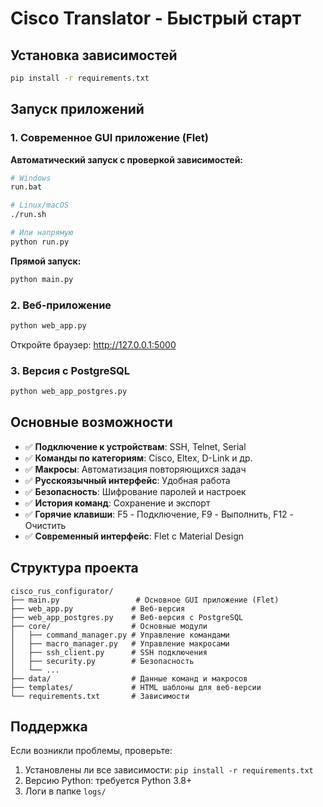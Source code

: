 # Cisco Translator - Быстрый старт

## Установка зависимостей

```bash
pip install -r requirements.txt
```

## Запуск приложений

### 1. Современное GUI приложение (Flet)

**Автоматический запуск с проверкой зависимостей:**
```bash
# Windows
run.bat

# Linux/macOS
./run.sh

# Или напрямую
python run.py
```

**Прямой запуск:**
```bash
python main.py
```

### 2. Веб-приложение
```bash
python web_app.py
```
Откройте браузер: http://127.0.0.1:5000

### 3. Версия с PostgreSQL
```bash
python web_app_postgres.py
```

## Основные возможности

- ✅ **Подключение к устройствам**: SSH, Telnet, Serial
- ✅ **Команды по категориям**: Cisco, Eltex, D-Link и др.
- ✅ **Макросы**: Автоматизация повторяющихся задач
- ✅ **Русскоязычный интерфейс**: Удобная работа
- ✅ **Безопасность**: Шифрование паролей и настроек
- ✅ **История команд**: Сохранение и экспорт
- ✅ **Горячие клавиши**: F5 - Подключение, F9 - Выполнить, F12 - Очистить
- ✅ **Современный интерфейс**: Flet с Material Design

## Структура проекта

```
cisco_rus_configurator/
├── main.py                 # Основное GUI приложение (Flet)
├── web_app.py             # Веб-версия
├── web_app_postgres.py    # Веб-версия с PostgreSQL
├── core/                  # Основные модули
│   ├── command_manager.py # Управление командами
│   ├── macro_manager.py   # Управление макросами
│   ├── ssh_client.py      # SSH подключения
│   ├── security.py        # Безопасность
│   └── ...
├── data/                  # Данные команд и макросов
├── templates/             # HTML шаблоны для веб-версии
└── requirements.txt       # Зависимости
```

## Поддержка

Если возникли проблемы, проверьте:
1. Установлены ли все зависимости: `pip install -r requirements.txt`
2. Версию Python: требуется Python 3.8+
3. Логи в папке `logs/`